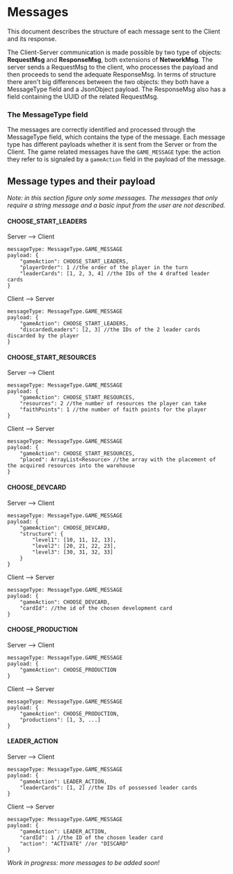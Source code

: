 # Messages

This document describes the structure of  each message sent to the Client and its response.

The Client-Server communication is made possible by two type of objects: **RequestMsg** and **ResponseMsg**, 
both extensions of **NetworkMsg**. The server sends a RequestMsg to the client, who processes the payload and then
proceeds to send the adequate ResponseMsg. In terms of structure there aren't big differences between the two objects: 
they both have a MessageType field and a JsonObject payload. The ResponseMsg also has a field containing the UUID of the
related RequestMsg.

### The MessageType field
The messages are correctly identified and processed through the MessageType field, which contains the type of the 
message. Each message type has different payloads whether it is sent from the Server or from the Client. The game 
related messages have the `GAME_MESSAGE` type: the action they refer to is signaled by a `gameAction` field in the
payload of the message.

## Message types and their payload

*Note: in this section figure only some messages. The messages that only require a string message and a basic 
input from the user are not described.*

#### CHOOSE_START_LEADERS

Server --> Client
```
messageType: MessageType.GAME_MESSAGE
payload: {
    "gameAction": CHOOSE_START_LEADERS,
    "playerOrder": 1 //the order of the player in the turn
    "leaderCards": [1, 2, 3, 4] //the IDs of the 4 drafted leader cards
}
```

Client --> Server
```
messageType: MessageType.GAME_MESSAGE
payload: {
    "gameAction": CHOOSE_START_LEADERS,
    "discardedLeaders": [2, 3] //the IDs of the 2 leader cards discarded by the player
}
```

#### CHOOSE_START_RESOURCES

Server --> Client
```
messageType: MessageType.GAME_MESSAGE
payload: {
    "gameAction": CHOOSE_START_RESOURCES,
    "resources": 2 //the number of resources the player can take
    "faithPoints": 1 //the number of faith points for the player
}
```

Client --> Server
```
messageType: MessageType.GAME_MESSAGE
payload: {
    "gameAction": CHOOSE_START_RESOURCES,
    "placed": ArrayList<Resource> //the array with the placement of the acquired resources into the warehouse
}
```

#### CHOOSE_DEVCARD

Server --> Client
```
messageType: MessageType.GAME_MESSAGE
payload: {
    "gameAction": CHOOSE_DEVCARD,
    "structure": {
        "level1": [10, 11, 12, 13],
        "level2": [20, 21, 22, 23],
        "level3": [30, 31, 32, 33]
    }
}
```

Client --> Server
```
messageType: MessageType.GAME_MESSAGE
payload: {
    "gameAction": CHOOSE_DEVCARD,
    "cardId": //the id of the chosen development card
}
```

#### CHOOSE_PRODUCTION

Server --> Client
```
messageType: MessageType.GAME_MESSAGE
payload: {
    "gameAction": CHOOSE_PRODUCTION
}
```

Client --> Server
```
messageType: MessageType.GAME_MESSAGE
payload: {
    "gameAction": CHOOSE_PRODUCTION,
    "productions": [1, 3, ...]
}
```

#### LEADER_ACTION

Server --> Client
```
messageType: MessageType.GAME_MESSAGE
payload: {
    "gameAction": LEADER_ACTION,
    "leaderCards": [1, 2] //the IDs of possessed leader cards
}
```

Client --> Server
```
messageType: MessageType.GAME_MESSAGE
payload: {
    "gameAction": LEADER_ACTION,
    "cardId": 1 //the ID of the chosen leader card
    "action": "ACTIVATE" //or "DISCARD"
}
```

*Work in progress: more messages to be added soon!*
